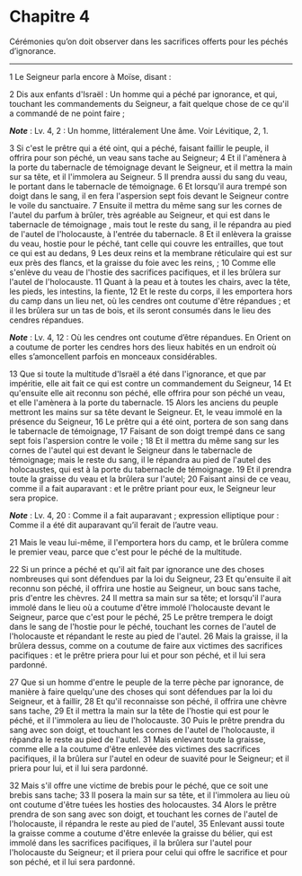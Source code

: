 # Chapitre 4

Cérémonies qu’on doit observer dans les sacrifices offerts pour les péchés d’ignorance.

***

1 Le Seigneur parla encore à Moïse, disant :


2 Dis aux enfants d'Israël : Un homme qui a péché par ignorance, et qui, touchant les commandements du Seigneur, a fait quelque chose de ce qu'il a commandé de ne point faire ;

***Note*** :  Lv. 4, 2 : Un homme, littéralement Une âme. Voir Lévitique, 2, 1.


3 Si c'est le prêtre qui a été oint, qui a péché, faisant faillir le peuple, il offrira pour son péché, un veau sans tache au Seigneur; 4 Et il l'amènera à la porte du tabernacle de témoignage devant le Seigneur, et il mettra la main sur sa tête, et il l'immolera au Seigneur. 5 Il prendra aussi du sang du veau, le portant dans le tabernacle de témoignage. 6 Et lorsqu'il aura trempé son doigt dans le sang, il en fera l'aspersion sept fois devant le Seigneur contre le voile du sanctuaire. 7 Ensuite il mettra du même sang sur les cornes de l'autel du parfum à brûler, très agréable au Seigneur, et qui est dans le tabernacle de témoignage , mais tout le reste du sang, il le répandra au pied de l'autel de l'holocauste, à l'entrée du tabernacle. 8 Et il enlèvera la graisse du veau, hostie pour le péché, tant celle qui couvre les entrailles, que tout ce qui est au dedans, 9 Les deux reins et la membrane réticulaire qui est sur eux près des flancs, et la graisse du foie avec les reins, ; 10 Comme elle s'enlève du veau de
l'hostie des sacrifices pacifiques, et il les brûlera sur l'autel de l'holocauste. 11 Quant à la peau et à toutes les chairs, avec la tête, les pieds, les intestins, la fiente, 12 Et le reste du corps, il les emportera hors du camp dans un lieu net, où les cendres ont coutume d'être répandues ; et il les brûlera sur un tas de bois, et ils seront consumés dans le lieu des cendres répandues.

***Note*** :  Lv. 4, 12 : Où les cendres ont coutume d’être répandues. En Orient on a coutume de porter les cendres hors des lieux habités en un endroit où elles s’amoncellent parfois en monceaux considérables.


13 Que si toute la multitude d'Israël a été dans l'ignorance, et que par impéritie, elle ait fait ce qui est contre un commandement du Seigneur, 14 Et qu'ensuite elle ait reconnu son péché, elle offrira pour son péché un veau, et elle l'amènera à la porte du tabernacle. 15 Alors les anciens du peuple mettront les mains sur sa tête devant le Seigneur. Et, le veau immolé en la présence du Seigneur, 16 Le prêtre qui a été oint, portera de son sang dans le tabernacle de témoignage, 17 Faisant de son doigt trempé dans ce sang sept fois l'aspersion contre le voile ; 18 Et il mettra du même sang sur les cornes de l'autel qui est devant le Seigneur dans le tabernacle de témoignage; mais le reste du sang, il le répandra au pied de l'autel des holocaustes, qui est à la porte du tabernacle de témoignage. 19 Et il prendra toute la graisse du veau et la brûlera sur l'autel; 20 Faisant ainsi de ce veau, comme il a fait auparavant : et le prêtre priant pour eux, le Seigneur leur sera propice.

***Note*** :  Lv. 4, 20 : Comme il a fait auparavant ; expression elliptique pour : Comme il a été dit auparavant qu’il ferait de l’autre veau.

21 Mais le veau lui-même, il l'emportera hors du camp, et le brûlera comme le premier veau, parce que c'est pour le péché de la multitude.


22 Si un prince a péché et qu'il ait fait par ignorance une des choses nombreuses qui sont défendues par la loi du Seigneur, 23 Et qu'ensuite il ait reconnu son péché, il offrira une hostie au Seigneur, un bouc sans tache, pris d'entre les chèvres. 24 Il mettra sa main sur sa tête; et lorsqu'il l'aura immolé dans le lieu où a coutume d'être immolé l'holocauste devant le Seigneur, parce que c'est pour le péché, 25 Le prêtre trempera le doigt dans le sang de l'hostie pour le péché, touchant les cornes de l'autel de l'holocauste et répandant le reste au pied de l'autel. 26 Mais la graisse, il la brûlera dessus, comme on a coutume de faire aux victimes des sacrifices pacifiques : et le prêtre priera pour lui et pour son péché, et il lui sera pardonné.


27 Que si un homme d'entre le peuple de la terre pèche par ignorance, de manière à faire quelqu'une des choses qui sont défendues par la loi du Seigneur, et à faillir, 28 Et qu'il reconnaisse son péché, il offrira une chèvre sans tache, 29 Et il mettra la main sur la tête de l'hostie qui est pour le péché, et il l'immolera au lieu de l'holocauste. 30 Puis le prêtre prendra du sang avec son doigt, et touchant les cornes de l'autel de l'holocauste, il répandra le reste au pied de l'autel. 31 Mais enlevant toute la graisse, comme elle a la coutume d'être enlevée des victimes des sacrifices pacifiques, il la brûlera sur l'autel en odeur de suavité pour le Seigneur; et il priera pour lui, et il lui sera pardonné.


32 Mais s'il offre une victime de brebis pour le péché, que ce soit une brebis sans tache; 33 Il posera la main sur sa tête, et il l'immolera au lieu où ont coutume d'être tuées les hosties des holocaustes. 34 Alors le prêtre prendra de son sang avec son doigt, et touchant les cornes de l'autel de l'holocauste, il répandra le reste au pied de l'autel, 35 Enlevant aussi toute la graisse comme a coutume d'être enlevée la graisse du bélier, qui est immolé dans les sacrifices pacifiques, il la brûlera sur l'autel pour l'holocauste du Seigneur; et il priera pour celui qui offre le sacrifice et pour son péché, et il lui sera pardonné.

